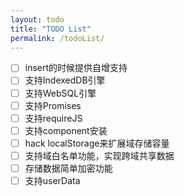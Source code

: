 ```yaml
---
layout: todo
title: "TODO List"
permalink: /todoList/
---
```



*   [ ] insert的时候提供自增支持
*   [ ] 支持IndexedDB引擎
*   [ ] 支持WebSQL引擎
*   [ ] 支持Promises
*   [ ] 支持requireJS
*   [ ] 支持component安装
*   [ ] hack localStorage来扩展域存储容量
*   [ ] 支持域白名单功能，实现跨域共享数据
*   [ ] 存储数据简单加密功能
*   [ ] 支持userData
